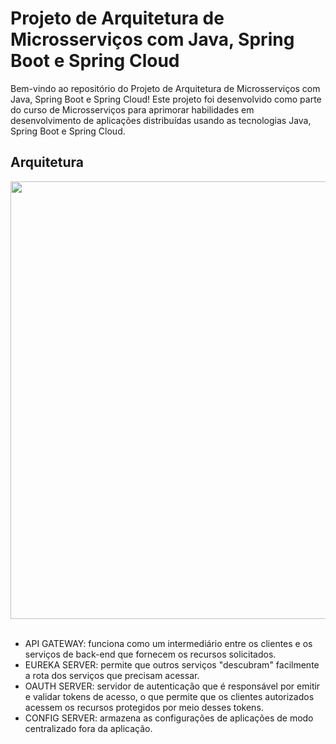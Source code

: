 # Projeto de Arquitetura de Microsserviços com Java, Spring Boot e Spring Cloud



Bem-vindo ao repositório do Projeto de Arquitetura de Microsserviços com Java, Spring Boot e Spring Cloud! Este projeto foi desenvolvido como parte do curso de Microsserviços para aprimorar habilidades em desenvolvimento de aplicações distribuídas usando as tecnologias Java, Spring Boot e Spring Cloud.

## Arquitetura

<div align="center">
  <img src="https://github.com/BeatrizRodrigues/teste-microsservico/assets/50182763/46d800e4-5d93-49e6-a7ea-3a2c8296dc70" width="700px"/>
</div>

<br/>

- API GATEWAY: funciona como um intermediário entre os clientes e os serviços de back-end que fornecem os recursos solicitados.
- EUREKA SERVER: permite que outros serviços "descubram" facilmente a rota dos serviços que precisam acessar.
- OAUTH SERVER: servidor de autenticação que é responsável por emitir e validar tokens de acesso, o que permite que os clientes autorizados acessem os recursos protegidos por meio desses tokens.
- CONFIG SERVER: armazena as configurações de aplicações de modo centralizado fora da aplicação.
